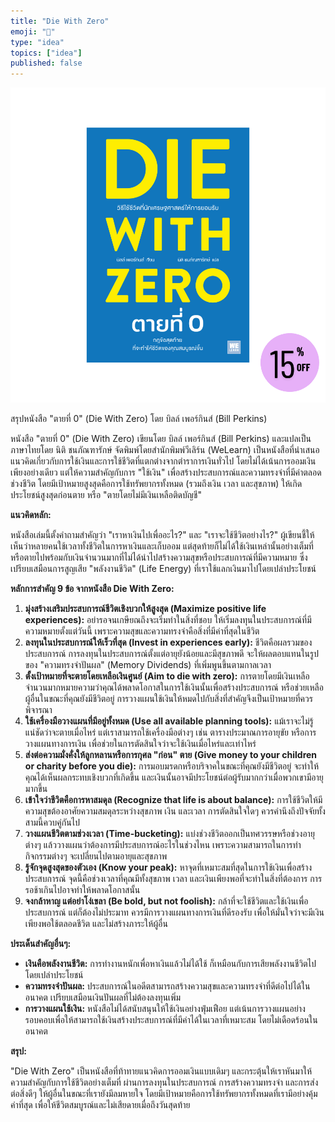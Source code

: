 ```yaml
---
title: "Die With Zero"
emoji: "📌"
type: "idea"
topics: ["idea"]
published: false
---
```

![alt text](/images/die-with-zero.png)

สรุปหนังสือ "ตายที่ 0" (Die With Zero) โดย บิลล์ เพอร์กินส์ (Bill Perkins)

หนังสือ "ตายที่ 0" (Die With Zero) เขียนโดย บิลล์ เพอร์กินส์ (Bill Perkins) และแปลเป็นภาษาไทยโดย นิติ ชนภัณฑารักษ์ จัดพิมพ์โดยสำนักพิมพ์วีเลิร์น (WeLearn) เป็นหนังสือที่นำเสนอแนวคิดเกี่ยวกับการใช้เงินและการใช้ชีวิตที่แตกต่างจากตำราการเงินทั่วไป โดยไม่ได้เน้นการออมเงินเพียงอย่างเดียว แต่ให้ความสำคัญกับการ "ใช้เงิน" เพื่อสร้างประสบการณ์และความทรงจำที่มีค่าตลอดช่วงชีวิต โดยมีเป้าหมายสูงสุดคือการใช้ทรัพยากรทั้งหมด (รวมถึงเงิน เวลา และสุขภาพ) ให้เกิดประโยชน์สูงสุดก่อนตาย หรือ "ตายโดยไม่มีเงินเหลือติดบัญชี"

**แนวคิดหลัก:**

หนังสือเล่มนี้ตั้งคำถามสำคัญว่า "เราหาเงินไปเพื่ออะไร?" และ "เราจะใช้ชีวิตอย่างไร?" ผู้เขียนชี้ให้เห็นว่าหลายคนใช้เวลาทั้งชีวิตในการหาเงินและเก็บออม แต่สุดท้ายก็ไม่ได้ใช้เงินเหล่านั้นอย่างเต็มที่ หรือตายไปพร้อมกับเงินจำนวนมากที่ไม่ได้นำไปสร้างความสุขหรือประสบการณ์ที่มีความหมาย ซึ่งเปรียบเสมือนการสูญเสีย "พลังงานชีวิต" (Life Energy) ที่เราใช้แลกเงินมาไปโดยเปล่าประโยชน์

**หลักการสำคัญ 9 ข้อ จากหนังสือ Die With Zero:**

1.  **มุ่งสร้างเสริมประสบการณ์ชีวิตเชิงบวกให้สูงสุด (Maximize positive life experiences):** อย่ารอจนเกษียณถึงจะเริ่มทำในสิ่งที่ชอบ ให้เริ่มลงทุนในประสบการณ์ที่มีความหมายตั้งแต่วันนี้ เพราะความสุขและความทรงจำคือสิ่งที่มีค่าที่สุดในชีวิต
2.  **ลงทุนในประสบการณ์ให้เร็วที่สุด (Invest in experiences early):** ชีวิตคือผลรวมของประสบการณ์ การลงทุนในประสบการณ์ตั้งแต่อายุยังน้อยและมีสุขภาพดี จะให้ผลตอบแทนในรูปของ "ความทรงจำปันผล" (Memory Dividends) ที่เพิ่มพูนขึ้นตามกาลเวลา
3.  **ตั้งเป้าหมายที่จะตายโดยเหลือเงินศูนย์ (Aim to die with zero):** การตายโดยมีเงินเหลือจำนวนมากหมายความว่าคุณได้พลาดโอกาสในการใช้เงินนั้นเพื่อสร้างประสบการณ์ หรือช่วยเหลือผู้อื่นในขณะที่คุณยังมีชีวิตอยู่ การวางแผนใช้เงินให้หมดไปกับสิ่งที่สำคัญจึงเป็นเป้าหมายที่ควรพิจารณา
4.  **ใช้เครื่องมือวางแผนที่มีอยู่ทั้งหมด (Use all available planning tools):** แม้เราจะไม่รู้แน่ชัดว่าจะตายเมื่อไหร่ แต่เราสามารถใช้เครื่องมือต่างๆ เช่น ตารางประมาณการอายุขัย หรือการวางแผนทางการเงิน เพื่อช่วยในการตัดสินใจว่าจะใช้เงินเมื่อไหร่และเท่าไหร่
5.  **ส่งต่อความมั่งคั่งให้ลูกหลานหรือการกุศล "ก่อน" ตาย (Give money to your children or charity before you die):** การมอบมรดกหรือบริจาคในขณะที่คุณยังมีชีวิตอยู่ จะทำให้คุณได้เห็นผลกระทบเชิงบวกที่เกิดขึ้น และเงินนั้นอาจมีประโยชน์ต่อผู้รับมากกว่าเมื่อพวกเขามีอายุมากขึ้น
6.  **เข้าใจว่าชีวิตคือการหาสมดุล (Recognize that life is about balance):** การใช้ชีวิตให้มีความสุขต้องอาศัยความสมดุลระหว่างสุขภาพ เงิน และเวลา การตัดสินใจใดๆ ควรคำนึงถึงปัจจัยทั้งสามนี้ควบคู่กันไป
7.  **วางแผนชีวิตตามช่วงเวลา (Time-bucketing):** แบ่งช่วงชีวิตออกเป็นทศวรรษหรือช่วงอายุต่างๆ แล้ววางแผนว่าต้องการมีประสบการณ์อะไรในช่วงไหน เพราะความสามารถในการทำกิจกรรมต่างๆ จะเปลี่ยนไปตามอายุและสุขภาพ
8.  **รู้จักจุดสูงสุดของตัวเอง (Know your peak):** หาจุดที่เหมาะสมที่สุดในการใช้เงินเพื่อสร้างประสบการณ์ จุดนี้คือช่วงเวลาที่คุณมีทั้งสุขภาพ เวลา และเงินเพียงพอที่จะทำในสิ่งที่ต้องการ การรอช้าเกินไปอาจทำให้พลาดโอกาสนั้น
9.  **จงกล้าหาญ แต่อย่าโง่เขลา (Be bold, but not foolish):** กล้าที่จะใช้ชีวิตและใช้เงินเพื่อประสบการณ์ แต่ก็ต้องไม่ประมาท ควรมีการวางแผนทางการเงินที่ดีรองรับ เพื่อให้มั่นใจว่าจะมีเงินเพียงพอใช้ตลอดชีวิต และไม่สร้างภาระให้ผู้อื่น

**ประเด็นสำคัญอื่นๆ:**

*   **เงินคือพลังงานชีวิต:** การทำงานหนักเพื่อหาเงินแล้วไม่ได้ใช้ ก็เหมือนกับการเสียพลังงานชีวิตไปโดยเปล่าประโยชน์
*   **ความทรงจำปันผล:** ประสบการณ์ในอดีตสามารถสร้างความสุขและความทรงจำที่ดีต่อไปได้ในอนาคต เปรียบเสมือนเงินปันผลที่ไม่ต้องลงทุนเพิ่ม
*   **การวางแผนใช้เงิน:** หนังสือไม่ได้สนับสนุนให้ใช้เงินอย่างฟุ่มเฟือย แต่เน้นการวางแผนอย่างรอบคอบเพื่อให้สามารถใช้เงินสร้างประสบการณ์ที่มีค่าได้ในเวลาที่เหมาะสม โดยไม่เดือดร้อนในอนาคต

**สรุป:**

"Die With Zero" เป็นหนังสือที่ท้าทายแนวคิดการออมเงินแบบเดิมๆ และกระตุ้นให้เราหันมาให้ความสำคัญกับการใช้ชีวิตอย่างเต็มที่ ผ่านการลงทุนในประสบการณ์ การสร้างความทรงจำ และการส่งต่อสิ่งดีๆ ให้ผู้อื่นในขณะที่เรายังมีลมหายใจ โดยมีเป้าหมายคือการใช้ทรัพยากรทั้งหมดที่เรามีอย่างคุ้มค่าที่สุด เพื่อให้ชีวิตสมบูรณ์และไม่เสียดายเมื่อถึงวันสุดท้าย